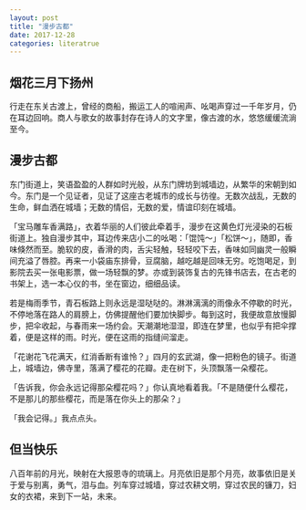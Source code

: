 ```yaml
---
layout: post
title: "漫步古都"
date: 2017-12-28
categories: literatrue
---
```


## 烟花三月下扬州

行走在东关古渡上，曾经的商船，搬运工人的喧闹声、吆喝声穿过一千年岁月，仍在耳边回响。商人与歌女的故事封存在诗人的文字里，像古渡的水，悠悠缓缓流淌至今。

## 漫步古都

东门街道上，笑语盈盈的人群如时光般，从东门牌坊到城墙边，从繁华的宋朝到如今。东门是一个见证者，见证了这座古老城市的成长与彷徨。无数次战乱，无数的生命，鲜血洒在城墙；无数的情侣，无数的爱，情谊印刻在城墙。

「宝马雕车香满路」，衣着华丽的人们彼此牵着手，漫步在这黄色灯光浸染的石板街道上。独自漫步其中，耳边传来店小二的吆喝：「馄饨～」「松饼～」，随即，香味倏然而至。脆软的皮，香滑的肉，舌尖轻触，轻轻咬下去，香味如同幽灵一般瞬间充溢了唇腔。再来一小袋庙东排骨，豆腐脑，越吃越是回味无穷。吃饱喝足，到影院去买一张电影票，做一场轻飘的梦。亦或到装饰复古的先锋书店去，在古老的书架上，选一本心仪的书，坐在窗边，细细品读。

若是梅雨季节，青石板路上则永远是湿哒哒的。淋淋漓漓的雨像永不停歇的时光，不停地落在路人的肩膀上，仿佛提醒他们要加快脚步。每到这时，我便故意放慢脚步，把伞收起，与春雨来一场约会。天潮潮地湿湿，即连在梦里，也似乎有把伞撑着，便是这样的雨。时光，便在这雨的指缝间溜走。

「花谢花飞花满天，红消香断有谁怜？」四月的玄武湖，像一把粉色的镜子。街道上，城墙边，佛寺里，落满了樱花的花瓣。走在树下，头顶飘落一朵樱花。

「告诉我，你会永远记得那朵樱花吗？」你认真地看着我。「不是随便什么樱花，不是那儿的那些樱花，而是落在你头上的那朵？」

「我会记得。」我点点头。

## 但当快乐
八百年前的月光，映射在大报恩寺的琉璃上。月亮依旧是那个月亮，故事依旧是关于爱与别离，勇气，泪与血。列车穿过城墙，穿过农耕文明，穿过农民的镰刀，妇女的衣裙，来到下一站，未来。